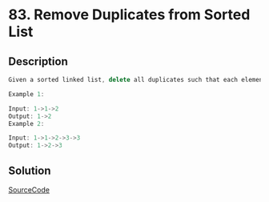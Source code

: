 # 83. Remove Duplicates from Sorted List

## Description

```javascript
Given a sorted linked list, delete all duplicates such that each element appear only once.

Example 1:

Input: 1->1->2
Output: 1->2
Example 2:

Input: 1->1->2->3->3
Output: 1->2->3
```

## Solution

[SourceCode](./solution.js)